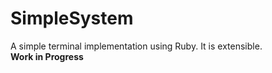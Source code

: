 # SimpleSystem
A simple terminal implementation using Ruby. It is extensible.<br>
**Work in Progress**
